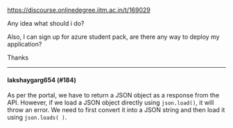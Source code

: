 https://discourse.onlinedegree.iitm.ac.in/t/169029

Any idea what should i do?</p>
<p>Also, I can sign up for azure student pack, are there any way to deploy my application?</p>
<p>Thanks</p><hr>

<h4>lakshaygarg654 (#184)</h4>
<p>As per the portal, we have to return a JSON object as a response from the API. However, if we load a JSON object directly using <code>json.load()</code>, it will throw an error. We need to first convert it into a JSON string and then load it using <code>json.loads( )</code>.